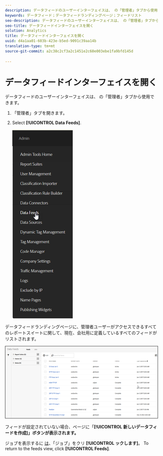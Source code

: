 ```yaml
---
description: データフィードのユーザーインターフェイスは、 の「管理者」タブから使用できます。
keywords: データフィード；データフィードランディングページ；フィードリスト
seo-description: データフィードのユーザーインターフェイスは、 の「管理者」タブから使用できます。
seo-title: データフィードインターフェイスを開く
solution: Analytics
title: データフィードインターフェイスを開く
uuid: d4a1aa01-603b-423e-b5ed-9091c39aa14b
translation-type: tm+mt
source-git-commit: a2c38c2cf3a2c1451e2c60e003ebe1fa9bfd145d

---
```



# データフィードインターフェイスを開く

データフィードのユーザーインターフェイスは、 の「管理者」タブから使用できます。

1. 「管理者」タブを開きます。
1. Select **[!UICONTROL Data Feeds]**.

   ![Experience cloudメニュー](assets/AdminMenu.png)

データフィードランディングページに、管理者ユーザーがアクセスできるすべてのレポートスイートに関して、現在、会社用に定義しているすべてのフィードがリストされます。

![データフィードのリスト](assets/feeds.png)

フィードが設定されていない場合、ページに「**[!UICONTROL 新しいデータフィードを作成]」ボタンが表示されます。**

ジョブを表示するに [は](../../../export/analytics-data-feed/c-data-feed-actions/t-feed-job-history.md#task_0D05F2D1B41B4E4A95B570DC78014480)、「ジョブ」をクリ **[!UICONTROL ックします]**。 To return to the feeds view, click **[!UICONTROL Feeds]**.